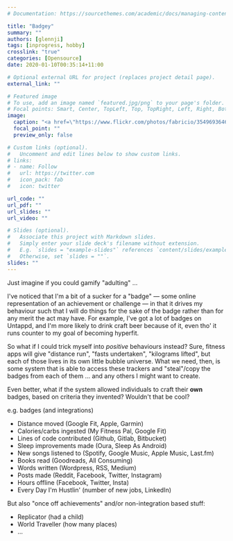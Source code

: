```yaml
---
# Documentation: https://sourcethemes.com/academic/docs/managing-content/

title: "Badgey"
summary: ""
authors: [glennji]
tags: [inprogress, hobby]
crosslink: "true"
categories: [Opensource]
date: 2020-01-10T00:35:14+11:00

# Optional external URL for project (replaces project detail page).
external_link: ""

# Featured image
# To use, add an image named `featured.jpg/png` to your page's folder.
# Focal points: Smart, Center, TopLeft, Top, TopRight, Left, Right, BottomLeft, Bottom, BottomRight.
image:
  caption: "<a href=\"https://www.flickr.com/photos/fabricio/3549693646/in/photostream/\">Open Source Badge</a> by Fabricio Zuardi (<a href=\"https://creativecommons.org/licenses/by/2.0/\">CC BY 2.0</a>)"
  focal_point: ""
  preview_only: false

# Custom links (optional).
#   Uncomment and edit lines below to show custom links.
# links:
# - name: Follow
#   url: https://twitter.com
#   icon_pack: fab
#   icon: twitter

url_code: ""
url_pdf: ""
url_slides: ""
url_video: ""

# Slides (optional).
#   Associate this project with Markdown slides.
#   Simply enter your slide deck's filename without extension.
#   E.g. `slides = "example-slides"` references `content/slides/example-slides.md`.
#   Otherwise, set `slides = ""`.
slides: ""
---
```

Just imagine if you could gamify "adulting" ...

I've noticed that I'm a bit of a sucker for a "badge" — some online representation of an achievement or challenge — in that it drives my behaviour such that I will do things for the sake of the badge rather than for any merit the act may have. For example, I've got a lot of badges on Untappd, and I'm more likely to drink craft beer because of it, even tho' it runs counter to my goal of becoming hyperfit.

So what if I could trick myself into _positive_ behaviours instead? Sure, fitness apps will give "distance run", "fasts undertaken", "kilograms lifted", but each of those lives in its own little bubble universe. What we need, then, is some system that is able to access these trackers and "steal"/copy the badges from each of them ... and any others I might want to create.

Even better, what if the system allowed individuals to craft their **own** badges, based on criteria they invented? Wouldn't that be cool?

e.g. badges (and integrations)

* Distance moved (Google Fit, Apple, Garmin)
* Calories/carbs ingested (My Fitness Pal, Google Fit)
* Lines of code contributed (Github, Gitlab, Bitbucket)
* Sleep improvements made (Oura, Sleep As Android)
* New songs listened to (Spotify, Google Music, Apple Music, Last.fm)
* Books read (Goodreads, All Consuming)
* Words written (Wordpress, RSS, Medium)
* Posts made (Reddit, Facebook, Twitter, Instagram)
* Hours offline (Facebook, Twitter, Insta)
* Every Day I'm Hustlin' (number of new jobs, LinkedIn)

But also "once off achievements" and/or non-integration based stuff:

* Replicator (had a child)
* World Traveller (how many places)
* ...

